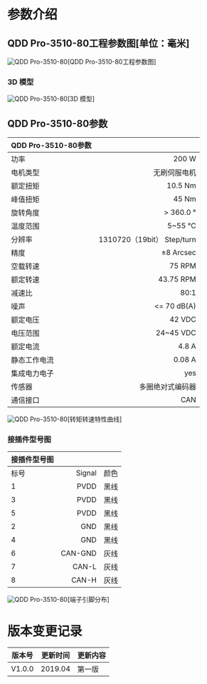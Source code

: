 # 参数介绍 
## QDD Pro-3510-80工程参数图[单位：毫米]
![QDD Pro-3510-80](   )[QDD Pro-3510-80工程参数图]
### 3D 模型
![QDD Pro-3510-80](   )[3D 模型]




## QDD Pro-3510-80参数

| QDD Pro-3510-80参数|   |     
| --------   | -----:  |
| 功率	|200 W| 
| 电机类型	|无刷伺服电机|
| 额定扭矩	| 10.5 Nm
| 峰值扭矩| 	45 Nm
| 旋转角度	| > 360.0 °
| 温度范围	| 5~55 °C
| 分辨率	| 1310720（19bit） Step/turn
| 精度	| ±8 Arcsec
| 空载转速	| 75 RPM
| 额定转速	| 43.75 RPM
| 减速比| 	80:1|
| 噪声	|<= 70 dB(A)|
| 额定电压	|42 VDC|
| 电压范围	|24~45 VDC|
| 额定电流|4.8 A|
| 静态工作电流	|0.08 A|
| 集成电力电子|	yes|
| 传感器|	多圈绝对式编码器|
| 通信接口	|CAN|



![QDD Pro-3510-80](   )[转矩转速特性曲线]




### 接插件型号图
| 接插件型号图|   |     |
| --------   | -----:  |:----: | 
| 标号| 	Signal	| 颜色	| 
| 1	| PVDD	| 黑线	| 
| 3| 	PVDD	| 黑线| 
| 5	| PVDD| 	黑线| 
| 2	| GND| 	黑线| 
| 4	| GND	| 黑线| 
| 6	| CAN-GND| 	灰线| 
| 7	| CAN-L	| 灰线| 
| 8| 	CAN-H	| 灰线| 




![QDD Pro-3510-80](   )[端子引脚分布]

# 版本变更记录


版本号| 更新时间 | 更新内容
---|---|---
V1.0.0 | 2019.04| 第一版
